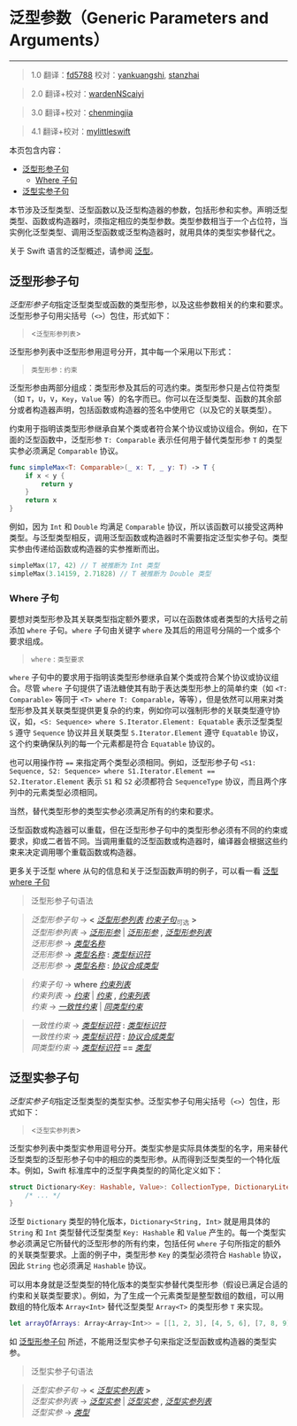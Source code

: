 # 泛型参数（Generic Parameters and Arguments）
---------

> 1.0
> 翻译：[fd5788](https://github.com/fd5788)
> 校对：[yankuangshi](https://github.com/yankuangshi), [stanzhai](https://github.com/stanzhai)

> 2.0
> 翻译+校对：[wardenNScaiyi](https:github.com/wardenNScaiyi)

> 3.0
> 翻译+校对：[chenmingjia](https:github.com/chenmingjia)

> 4.1
> 翻译+校对：[mylittleswift](https://github.com/mylittleswift)

本页包含内容：

- [泛型形参子句](#generic_parameter)
    - [Where 子句](#where_clauses)
- [泛型实参子句](#generic_argument)

本节涉及泛型类型、泛型函数以及泛型构造器的参数，包括形参和实参。声明泛型类型、函数或构造器时，须指定相应的类型参数。类型参数相当于一个占位符，当实例化泛型类型、调用泛型函数或泛型构造器时，就用具体的类型实参替代之。

关于 Swift 语言的泛型概述，请参阅 [泛型](../chapter2/22_Generics.html)。

<a name="generic_parameter"></a>
## 泛型形参子句

*泛型形参子句*指定泛型类型或函数的类型形参，以及这些参数相关的约束和要求。泛型形参子句用尖括号（`<>`）包住，形式如下：

> <`泛型形参列表`>

泛型形参列表中泛型形参用逗号分开，其中每一个采用以下形式：

> `类型形参` : `约束`

泛型形参由两部分组成：类型形参及其后的可选约束。类型形参只是占位符类型（如 `T`，`U`，`V`，`Key`，`Value` 等）的名字而已。你可以在泛型类型、函数的其余部分或者构造器声明，包括函数或构造器的签名中使用它（以及它的关联类型）。

约束用于指明该类型形参继承自某个类或者符合某个协议或协议组合。例如，在下面的泛型函数中，泛型形参 `T: Comparable` 表示任何用于替代类型形参 `T` 的类型实参必须满足 `Comparable` 协议。

```swift
func simpleMax<T: Comparable>(_ x: T, _ y: T) -> T {
    if x < y {
        return y
    }
    return x
}
```

例如，因为 `Int` 和 `Double` 均满足 `Comparable` 协议，所以该函数可以接受这两种类型。与泛型类型相反，调用泛型函数或构造器时不需要指定泛型实参子句。类型实参由传递给函数或构造器的实参推断而出。

```swift
simpleMax(17, 42) // T 被推断为 Int 类型
simpleMax(3.14159, 2.71828) // T 被推断为 Double 类型
```

<a name="where_clauses"></a>
### Where 子句

要想对类型形参及其关联类型指定额外要求，可以在函数体或者类型的大括号之前添加 `where` 子句。`where` 子句由关键字 `where` 及其后的用逗号分隔的一个或多个要求组成。

> `where` : `类型要求`

`where` 子句中的要求用于指明该类型形参继承自某个类或符合某个协议或协议组合。尽管 `where` 子句提供了语法糖使其有助于表达类型形参上的简单约束（如 `<T: Comparable>` 等同于 `<T> where T: Comparable`，等等），但是依然可以用来对类型形参及其关联类型提供更复杂的约束，例如你可以强制形参的关联类型遵守协议，如，`<S: Sequence> where S.Iterator.Element: Equatable` 表示泛型类型 `S` 遵守 `Sequence` 协议并且关联类型 `S.Iterator.Element` 遵守 `Equatable` 协议，这个约束确保队列的每一个元素都是符合 `Equatable` 协议的。

也可以用操作符 `==` 来指定两个类型必须相同。例如，泛型形参子句 `<S1: Sequence, S2: Sequence> where S1.Iterator.Element == S2.Iterator.Element` 表示 `S1` 和 `S2` 必须都符合 `SequenceType` 协议，而且两个序列中的元素类型必须相同。

当然，替代类型形参的类型实参必须满足所有的约束和要求。

泛型函数或构造器可以重载，但在泛型形参子句中的类型形参必须有不同的约束或要求，抑或二者皆不同。当调用重载的泛型函数或构造器时，编译器会根据这些约束来决定调用哪个重载函数或构造器。

更多关于泛型 where 从句的信息和关于泛型函数声明的例子，可以看一看 [泛型 where 子句](https://github.com/numbbbbb/the-swift-programming-language-in-chinese/blob/gh-pages/source/chapter2/22_Generics.html#where_clauses)

> 泛型形参子句语法
> 
<a name="generic-parameter-clause"></a>
> *泛型形参子句* → **<** [*泛型形参列表*](#generic-parameter-list) [*约束子句*](#requirement-clause)<sub>可选</sub> **>**   
<a name="generic-parameter-list"></a>
> *泛型形参列表* → [*泛形形参*](#generic-parameter) | [*泛形形参*](#generic-parameter) **,** [*泛型形参列表*](#generic-parameter-list)   
<a name="generic-parameter"></a>
> *泛形形参* → [*类型名称*](03_Types.html#type-name)   
> *泛形形参* → [*类型名称*](03_Types.html#type-name)    **:** [*类型标识符*](03_Types.html#type-identifier)   
> *泛形形参* → [*类型名称*](03_Types.html#type-name)    **:** [*协议合成类型*](03_Types.html#protocol-composition-type)   

<a name="requirement-clause"></a>
> *约束子句* → **where** [*约束列表*](#requirement-list)   
<a name="requirement-list"></a>
> *约束列表* → [*约束*](#requirement) | [*约束*](#requirement) **,** [*约束列表*](#requirement-list)   
<a name="requirement"></a>
> *约束* → [*一致性约束*](#conformance-requirement) | [*同类型约束*](#same-type-requirement)    

<a name="conformance-requirement"></a>
> *一致性约束* → [*类型标识符*](03_Types.html#type-identifier) **:** [*类型标识符*](03_Types.html#type-identifier)   
> *一致性约束* → [*类型标识符*](03_Types.html#type-identifier) **:** [*协议合成类型*](03_Types.html#protocol-composition-type)   
<a name="same-type-requirement"></a>
> *同类型约束* → [*类型标识符*](03_Types.html#type-identifier) **==** [*类型*](03_Types.html#type)   

<a name="generic_argument"></a>
## 泛型实参子句

*泛型实参子句*指定泛型类型的类型实参。泛型实参子句用尖括号（`<>`）包住，形式如下：

> <`泛型实参列表`>

泛型实参列表中类型实参用逗号分开。类型实参是实际具体类型的名字，用来替代泛型类型的泛型形参子句中的相应的类型形参。从而得到泛型类型的一个特化版本。例如，Swift 标准库中的泛型字典类型的的简化定义如下：

```swift
struct Dictionary<Key: Hashable, Value>: CollectionType, DictionaryLiteralConvertible {
    /* ... */
}
```

泛型 `Dictionary` 类型的特化版本，`Dictionary<String, Int>` 就是用具体的 `String` 和 `Int` 类型替代泛型类型 `Key: Hashable` 和 `Value` 产生的。每一个类型实参必须满足它所替代的泛型形参的所有约束，包括任何 `where` 子句所指定的额外的关联类型要求。上面的例子中，类型形参 `Key` 的类型必须符合 `Hashable` 协议，因此 `String` 也必须满足 `Hashable` 协议。

可以用本身就是泛型类型的特化版本的类型实参替代类型形参（假设已满足合适的约束和关联类型要求）。例如，为了生成一个元素类型是整型数组的数组，可以用数组的特化版本 `Array<Int>` 替代泛型类型 `Array<T>` 的类型形参 `T` 来实现。

```swift
let arrayOfArrays: Array<Array<Int>> = [[1, 2, 3], [4, 5, 6], [7, 8, 9]]
```

如 [泛型形参子句](#generic_parameter) 所述，不能用泛型实参子句来指定泛型函数或构造器的类型实参。

> 泛型实参子句语法
> 
<a name="generic-argument-clause"></a>
> *泛型实参子句* → **<** [*泛型实参列表*](#generic-argument-list) **>**    
<a name="generic-argument-list"></a>
> *泛型实参列表* → [*泛型实参*](#generic-argument) | [*泛型实参*](#generic-argument) **,** [*泛型实参列表*](#generic-argument-list)    
<a name="generic-argument"></a>
> *泛型实参* → [*类型*](03_Types.html#type)
